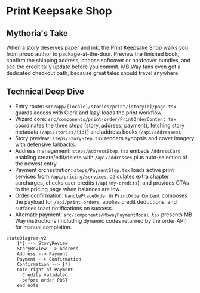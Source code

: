 # Print Keepsake Shop

## Mythoria's Take
When a story deserves paper and ink, the Print Keepsake Shop walks you from proud author to package-at-the-door. Preview the finished book, confirm the shipping address, choose softcover or hardcover bundles, and see the credit tally update before you commit. MB Way fans even get a dedicated checkout path, because great tales should travel anywhere.

## Technical Deep Dive
- Entry route: `src/app/[locale]/stories/print/[storyId]/page.tsx` guards access with Clerk and lazy-loads the print workflow.
- Wizard core: `src/components/print-order/PrintOrderContent.tsx` coordinates the three steps (story, address, payment), fetching story metadata (`/api/stories/{id}`) and address books (`/api/addresses`).
- Story preview: `steps/StoryStep.tsx` renders synopsis and cover imagery with defensive fallbacks.
- Address management: `steps/AddressStep.tsx` embeds `AddressCard`, enabling create/edit/delete with `/api/addresses` plus auto-selection of the newest entry.
- Payment orchestration: `steps/PaymentStep.tsx` loads active print services from `/api/pricing/services`, calculates extra chapter surcharges, checks user credits (`/api/my-credits`), and provides CTAs to the pricing page when balances are low.
- Order confirmation: `handlePlaceOrder` in `PrintOrderContent` composes the payload for `/api/print-orders`, applies credit deductions, and surfaces toast notifications on success.
- Alternate payment: `src/components/MbwayPaymentModal.tsx` presents MB Way instructions (including dynamic codes returned by the order API) for manual completion.

```mermaid
stateDiagram-v2
    [*] --> StoryReview
    StoryReview --> Address
    Address --> Payment
    Payment --> Confirmation
    Confirmation --> [*]
    note right of Payment
      Credits validated
      before order POST
    end note
```
